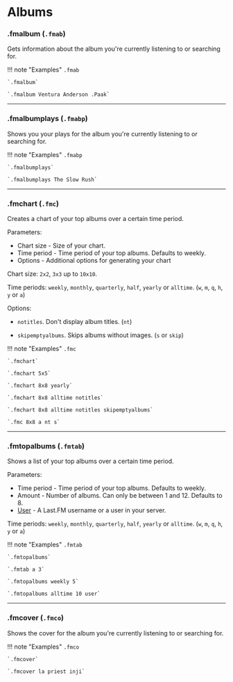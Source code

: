 # Albums

### .fmalbum (`.fmab`)

Gets information about the album you're currently listening to or searching for.

!!! note "Examples"
    `.fmab`

    `.fmalbum`

    `.fmalbum Ventura Anderson .Paak`
    
---

### .fmalbumplays (`.fmabp`)

Shows you your plays for the album you're currently listening to or searching for.

!!! note "Examples"
    `.fmabp`

    `.fmalbumplays`
    
    `.fmalbumplays The Slow Rush`
    
---

### .fmchart (`.fmc`)

Creates a chart of your top albums over a certain time period.

Parameters:

* Chart size - Size of your chart.
* Time period - Time period of your top albums. Defaults to weekly.
* Options - Additional options for generating your chart

Chart size: `2x2`, `3x3` up to `10x10`.

Time periods: `weekly`, `monthly`, `quarterly`, `half`, `yearly` or `alltime`. (`w`, `m`, `q`, `h`, `y` or `a`)

Options: 

- `notitles`. Don't display album titles. (`nt`)

- `skipemptyalbums`. Skips albums without images. (`s` or `skip`)

!!! note "Examples"
    `.fmc`

    `.fmchart`

    `.fmchart 5x5`

    `.fmchart 8x8 yearly`

    `.fmchart 8x8 alltime notitles`

    `.fmchart 8x8 alltime notitles skipemptyalbums`

    `.fmc 8x8 a nt s`

---

### .fmtopalbums (`.fmtab`)

Shows a list of your top albums over a certain time period.

Parameters:

* Time period - Time period of your top albums. Defaults to weekly.
* Amount - Number of albums. Can only be between 1 and 12. Defaults to 8.
* [User](/commands/#using-commands-for-other-users) - A Last.FM username or a user in your server.

Time periods: `weekly`, `monthly`, `quarterly`, `half`, `yearly` or `alltime`. (`w`, `m`, `q`, `h`, `y` or `a`)

!!! note "Examples"
    `.fmtab`

    `.fmtopalbums`

    `.fmtab a 3`

    `.fmtopalbums weekly 5`

    `.fmtopalbums alltime 10 user`

---

### .fmcover (`.fmco`)

Shows the cover for the album you're currently listening to or searching for.

!!! note "Examples"
    `.fmco`

    `.fmcover`
    
    `.fmcover la priest inji`
